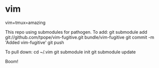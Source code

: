 # vim
vim+tmux=amazing

This repo using submodules for pathogen. To add:
git submodule add git://github.com/tpope/vim-fugitive.git bundle/vim-fugitive
git commit -m 'Added vim-fugitive'
git push

To pull down:
cd ~/.vim
git submodule init
git submodule update

Boom!
